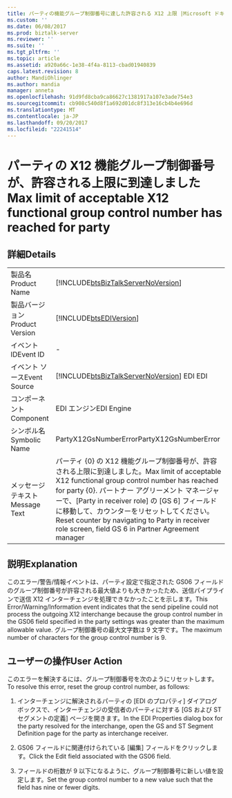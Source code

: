 ```yaml
---
title: パーティの機能グループ制御番号に達した許容される X12 上限 |Microsoft ドキュメント
ms.custom: ''
ms.date: 06/08/2017
ms.prod: biztalk-server
ms.reviewer: ''
ms.suite: ''
ms.tgt_pltfrm: ''
ms.topic: article
ms.assetid: a920a66c-1e38-4f4a-8113-cbad01940839
caps.latest.revision: 8
author: MandiOhlinger
ms.author: mandia
manager: anneta
ms.openlocfilehash: 91d9fd8cba9ca86627c1381917a107e3ade754e3
ms.sourcegitcommit: cb908c540d8f1a692d01dc8f313e16cb4b4e696d
ms.translationtype: MT
ms.contentlocale: ja-JP
ms.lasthandoff: 09/20/2017
ms.locfileid: "22241514"
---
```

# <a name="max-limit-of-acceptable-x12-functional-group-control-number-has-reached-for-party"></a><span data-ttu-id="e6d68-102">パーティの X12 機能グループ制御番号が、許容される上限に到達しました</span><span class="sxs-lookup"><span data-stu-id="e6d68-102">Max limit of acceptable X12 functional group control number has reached for party</span></span>
## <a name="details"></a><span data-ttu-id="e6d68-103">詳細</span><span class="sxs-lookup"><span data-stu-id="e6d68-103">Details</span></span>  
  
|||  
|-|-|  
|<span data-ttu-id="e6d68-104">製品名</span><span class="sxs-lookup"><span data-stu-id="e6d68-104">Product Name</span></span>|[!INCLUDE[btsBizTalkServerNoVersion](../includes/btsbiztalkservernoversion-md.md)]|  
|<span data-ttu-id="e6d68-105">製品バージョン</span><span class="sxs-lookup"><span data-stu-id="e6d68-105">Product Version</span></span>|[!INCLUDE[btsEDIVersion](../includes/btsediversion-md.md)]|  
|<span data-ttu-id="e6d68-106">イベント ID</span><span class="sxs-lookup"><span data-stu-id="e6d68-106">Event ID</span></span>|-|  
|<span data-ttu-id="e6d68-107">イベント ソース</span><span class="sxs-lookup"><span data-stu-id="e6d68-107">Event Source</span></span>|[!INCLUDE[btsBizTalkServerNoVersion](../includes/btsbiztalkservernoversion-md.md)]<span data-ttu-id="e6d68-108"> EDI</span><span class="sxs-lookup"><span data-stu-id="e6d68-108"> EDI</span></span>|  
|<span data-ttu-id="e6d68-109">コンポーネント</span><span class="sxs-lookup"><span data-stu-id="e6d68-109">Component</span></span>|<span data-ttu-id="e6d68-110">EDI エンジン</span><span class="sxs-lookup"><span data-stu-id="e6d68-110">EDI Engine</span></span>|  
|<span data-ttu-id="e6d68-111">シンボル名</span><span class="sxs-lookup"><span data-stu-id="e6d68-111">Symbolic Name</span></span>|<span data-ttu-id="e6d68-112">PartyX12GsNumberError</span><span class="sxs-lookup"><span data-stu-id="e6d68-112">PartyX12GsNumberError</span></span>|  
|<span data-ttu-id="e6d68-113">メッセージ テキスト</span><span class="sxs-lookup"><span data-stu-id="e6d68-113">Message Text</span></span>|<span data-ttu-id="e6d68-114">パーティ {0} の X12 機能グループ制御番号が、許容される上限に到達しました。</span><span class="sxs-lookup"><span data-stu-id="e6d68-114">Max limit of acceptable X12 functional group control number has reached for party {0}.</span></span> <span data-ttu-id="e6d68-115">パートナー アグリーメント マネージャーで、[Party in receiver role] の [GS 6] フィールドに移動して、カウンターをリセットしてください。</span><span class="sxs-lookup"><span data-stu-id="e6d68-115">Reset counter by navigating to Party in receiver role screen, field GS 6 in Partner Agreement manager</span></span>|  
  
## <a name="explanation"></a><span data-ttu-id="e6d68-116">説明</span><span class="sxs-lookup"><span data-stu-id="e6d68-116">Explanation</span></span>  
 <span data-ttu-id="e6d68-117">このエラー/警告/情報イベントは、パーティ設定で指定された GS06 フィールドのグループ制御番号が許容される最大値よりも大きかったため、送信パイプラインで送信 X12 インターチェンジを処理できなかったことを示します。</span><span class="sxs-lookup"><span data-stu-id="e6d68-117">This Error/Warning/Information event indicates that the send pipeline could not process the outgoing X12 interchange because the group control number in the GS06 field specified in the party settings was greater than the maximum allowable value.</span></span> <span data-ttu-id="e6d68-118">グループ制御番号の最大文字数は 9 文字です。</span><span class="sxs-lookup"><span data-stu-id="e6d68-118">The maximum number of characters for the group control number is 9.</span></span>  
  
## <a name="user-action"></a><span data-ttu-id="e6d68-119">ユーザーの操作</span><span class="sxs-lookup"><span data-stu-id="e6d68-119">User Action</span></span>  
 <span data-ttu-id="e6d68-120">このエラーを解決するには、グループ制御番号を次のようにリセットします。</span><span class="sxs-lookup"><span data-stu-id="e6d68-120">To resolve this error, reset the group control number, as follows:</span></span>  
  
1.  <span data-ttu-id="e6d68-121">インターチェンジに解決されるパーティの [EDI のプロパティ] ダイアログ ボックスで、インターチェンジの受信者のパーティに対する [GS および ST セグメントの定義] ページを開きます。</span><span class="sxs-lookup"><span data-stu-id="e6d68-121">In the EDI Properties dialog box for the party resolved for the interchange, open the GS and ST Segment Definition page for the party as interchange receiver.</span></span>  
  
2.  <span data-ttu-id="e6d68-122">GS06 フィールドに関連付けられている [編集] フィールドをクリックします。</span><span class="sxs-lookup"><span data-stu-id="e6d68-122">Click the Edit field associated with the GS06 field.</span></span>  
  
3.  <span data-ttu-id="e6d68-123">フィールドの桁数が 9 以下になるように、グループ制御番号に新しい値を設定します。</span><span class="sxs-lookup"><span data-stu-id="e6d68-123">Set the group control number to a new value such that the field has nine or fewer digits.</span></span>